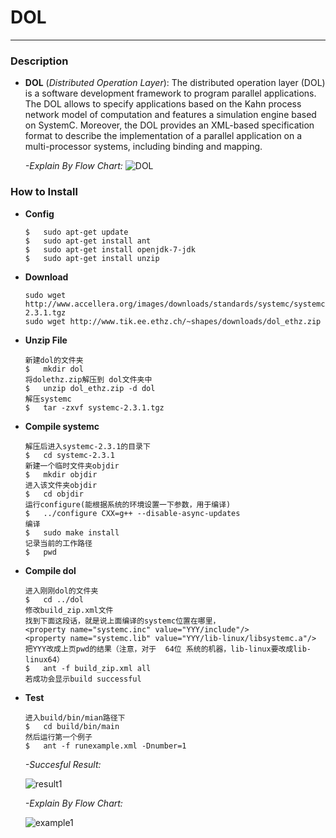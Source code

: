 # DOL
***
### Description
- **DOL** (*Distributed Operation Layer*): The distributed operation layer (DOL) is a software development framework to program parallel applications. The DOL allows to specify applications based on the Kahn process network model of computation and features a simulation engine based on SystemC. Moreover, the DOL provides an XML-based specification format to describe the implementation of a parallel application on a multi-processor systems, including binding and mapping.

    *-Explain By Flow Chart:*
![DOL](http://p1.bpimg.com/4851/2816b7851abd9647.png)

### How to Install
- **Config**

    ```
    $	sudo apt-get update
    $	sudo apt-get install ant
    $ 	sudo apt-get install openjdk-7-jdk
    $	sudo apt-get install unzip
    ```
    
- **Download**

    ```
    sudo wget http://www.accellera.org/images/downloads/standards/systemc/systemc-2.3.1.tgz
    sudo wget http://www.tik.ee.ethz.ch/~shapes/downloads/dol_ethz.zip
    ```
    
- **Unzip File**

    ```
    新建dol的文件夹 
    $	mkdir dol
    将dolethz.zip解压到 dol文件夹中
    $	unzip dol_ethz.zip -d dol
    解压systemc
    $	tar -zxvf systemc-2.3.1.tgz
    ```
    
- **Compile systemc**
    ```
    解压后进入systemc-2.3.1的目录下
    $	cd systemc-2.3.1
    新建一个临时文件夹objdir
    $	mkdir objdir
    进入该文件夹objdir
    $	cd objdir
    运行configure(能根据系统的环境设置一下参数，用于编译)
    $	../configure CXX=g++ --disable-async-updates
    编译
    $	sudo make install
    记录当前的工作路径
    $	pwd
    ```

- **Compile dol**
    ```
    进入刚刚dol的文件夹
    $	cd ../dol
    修改build_zip.xml文件
    找到下面这段话，就是说上面编译的systemc位置在哪里，
    <property name="systemc.inc" value="YYY/include"/>
    <property name="systemc.lib" value="YYY/lib-linux/libsystemc.a"/>
    把YYY改成上页pwd的结果（注意，对于  64位 系统的机器，lib-linux要改成lib-linux64）
    $	ant -f build_zip.xml all
    若成功会显示build successful
    ```

- **Test**
    ```
    进入build/bin/mian路径下
    $	cd build/bin/main
    然后运行第一个例子
    $	ant -f runexample.xml -Dnumber=1
    ```
    
    *-Succesful Result:*
    
    ![result1](http://p1.bpimg.com/4851/fd364d9614285ff3.png)
    
    *-Explain By Flow Chart:*
    
    ![example1](http://p1.bqimg.com/4851/9549716e6bbdf883.png)
